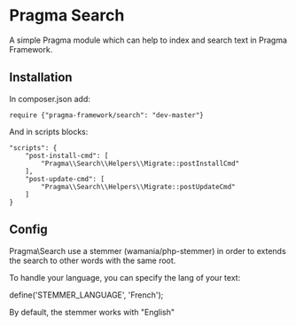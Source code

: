 # Pragma Search

A simple Pragma module which can help to index and search text in Pragma Framework.

## Installation

In composer.json add:

	require {"pragma-framework/search": "dev-master"}

And in scripts blocks:

	"scripts": {
		"post-install-cmd": [
			"Pragma\\Search\\Helpers\\Migrate::postInstallCmd"
		],
		"post-update-cmd": [
			"Pragma\\Search\\Helpers\\Migrate::postUpdateCmd"
		]
	}

## Config

Pragma\Search use a stemmer (wamania/php-stemmer) in order to extends the search to other words with the same root.

To handle your language, you can specify the lang of your text:

define('STEMMER_LANGUAGE', 'French');

By default, the stemmer works with "English"
